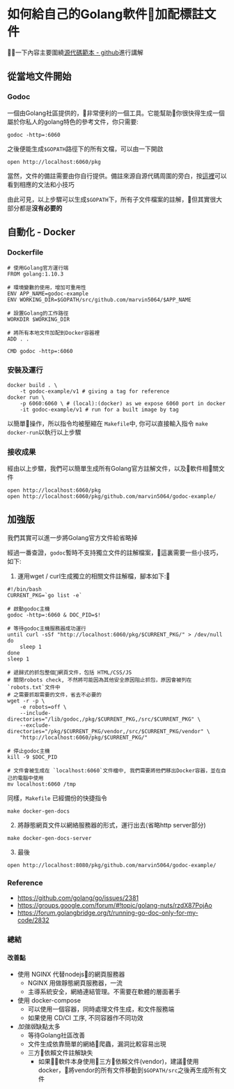# 如何給自己的Golang軟件加配標註文件
一下內容主要圍繞[源代碼範本 - github](https://github.com/marvin5064/godoc-example)進行講解
## 從當地文件開始

### Godoc

一個由Golang社區提供的，非常便利的一個工具。它能幫助你很快得生成一個屬於你私人的golang特色的參考文件，你只需要:
```
godoc -http=:6060
```
之後便能生成`$GOPATH`路徑下的所有文檔，可以由一下開啟
```
open http://localhost:6060/pkg
```
當然，文件的備註需要由你自行提供。備註來源自源代碼周圍的旁白，按[這裡](https://godoc.org/github.com/fluhus/godoc-tricks)可以看到相應的文法和小技巧

由此可見，以上步驟可以生成`$GOPATH`下，所有子文件檔案的註解，但其實很大部分都是**沒有必要的**

## 自動化 - Docker

### Dockerfile

```
# 使用Golang官方運行端
FROM golang:1.10.3

# 環境變數的使用，增加可重用性
ENV APP_NAME=godoc-example
ENV WORKING_DIR=$GOPATH/src/github.com/marvin5064/$APP_NAME

# 設置Golang的工作路徑
WORKDIR $WORKING_DIR

# 將所有本地文件加配到Docker容器裡
ADD . .

CMD godoc -http=:6060
```

### 安裝及運行

```
docker build . \
    -t godoc-example/v1 # giving a tag for reference
docker run \
    -p 6060:6060 \ # (local):(docker) as we expose 6060 port in docker
    -it godoc-example/v1 # run for a built image by tag
```
以簡單操作，所以指令均被壓縮在 `Makefile`中, 你可以直接輸入指令 `make docker-run`以執行以上步驟

### 接收成果

經由以上步驟，我們可以簡單生成所有Golang官方註解文件，以及軟件相關文件
```
open http://localhost:6060/pkg
open http://localhost:6060/pkg/github.com/marvin5064/godoc-example/
```

## 加強版
我們其實可以進一步將Golang官方文件給省略掉

經過一番查證，`godoc`暫時不支持獨立文件的註解檔案，這裏需要一些小技巧，如下:
1. 運用wget / curl生成獨立的相關文件註解檔，腳本如下:
```
#!/bin/bash
CURRENT_PKG=`go list -e`

# 啟動godoc主機
godoc -http=:6060 & DOC_PID=$!

# 等待godoc主機服務器成功運行
until curl -sSf "http://localhost:6060/pkg/$CURRENT_PKG/" > /dev/null
do
    sleep 1
done
sleep 1

# 遞歸式的抓包整個網頁文件，包括 HTML/CSS/JS
# 關閉robots check, 不然將可能因為其他安全原因阻止抓包，原因會被列在`robots.txt`文件中
# 之需要抓取需要的文件，省去不必要的
wget -r -p \
    -e robots=off \
    --include-directories="/lib/godoc,/pkg/$CURRENT_PKG,/src/$CURRENT_PKG" \
    --exclude-directories="/pkg/$CURRENT_PKG/vendor,/src/$CURRENT_PKG/vendor" \
    "http://localhost:6060/pkg/$CURRENT_PKG/"

# 停止godoc主機
kill -9 $DOC_PID

# 文件會被生成在 `localhost:6060`文件檔中, 我們需要將他們移出Docker容器，並在自己的電腦中使用
mv localhost:6060 /tmp
```
同樣，`Makefile` 已經備份的快捷指令
```
make docker-gen-docs
```
2. 將靜態網頁文件以網絡服務器的形式，運行出去(省略http server部分)
```
make docker-gen-docs-server
```
3. 最後
```
open http://localhost:8080/pkg/github.com/marvin5064/godoc-example/
```

### Reference
- https://github.com/golang/go/issues/2381
- https://groups.google.com/forum/#!topic/golang-nuts/rzdX87PojAo
- https://forum.golangbridge.org/t/running-go-doc-only-for-my-code/2832

### 總結

#### 改善點

- 使用 NGINX 代替nodejs的網頁服務器
    - NGINX 用做靜態網頁服務器，一流
    - 主導系統安全，網絡連結管理。不需要在軟體的層面著手
- 使用 docker-compose
    - 可以使用一個容器，同時處理文件生成，和文件服務端
    - 如果使用 CD/CI 工序, 不同容器作不同功效
- *加強版*缺點太多
    - 等待Golang社區改善
    - 文件生成依靠簡單的網絡爬蟲，漏洞比較容易出現
    - 三方依賴文件註解缺失
        - 如果軟件本身使用三方依賴文件(vendor)，建議使用docker，將vendor的所有文件移動到`$GOPATH/src`之後再生成所有文件